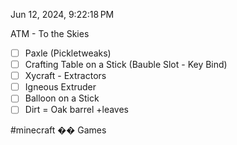  

Jun 12, 2024, 9:22:18 PM

ATM - To the Skies

- ☐ Paxle (Pickletweaks)
- ☐ Crafting Table on a Stick (Bauble Slot - Key Bind)
- ☐ Xycraft - Extractors
- ☐ Igneous Extruder
- ☐ Balloon on a Stick
- ☐ Dirt = Oak barrel +leaves

#minecraft �� Games